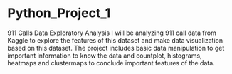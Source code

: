 # Python_Project_1
911 Calls Data Exploratory Analysis
I will be analyzing 911 call data from Kaggle to explore the features of this dataset and make data visualization based on this dataset.
The project includes basic data manipulation to get important information to know the data and countplot, histograms, heatmaps and clustermaps to conclude important features of the data.

